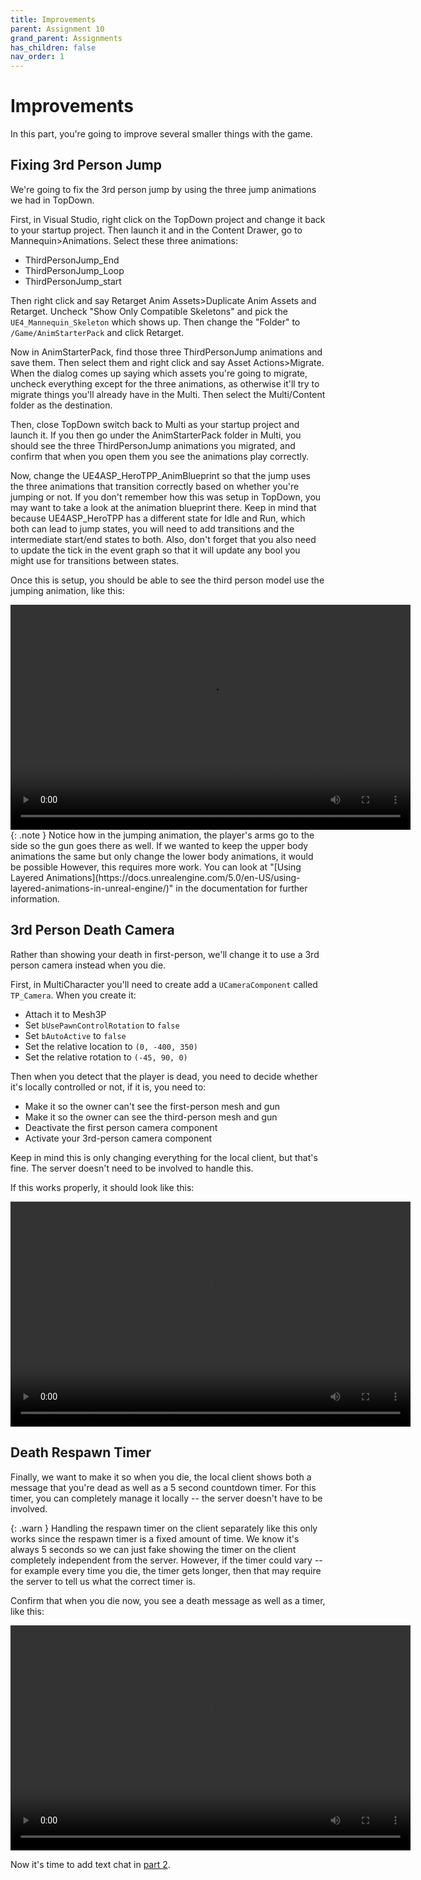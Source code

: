 ```yaml
---
title: Improvements
parent: Assignment 10
grand_parent: Assignments
has_children: false
nav_order: 1
---
```


# Improvements

In this part, you're going to improve several smaller things with the game.

## Fixing 3rd Person Jump

We're going to fix the 3rd person jump by using the three jump animations we had in TopDown.

First, in Visual Studio, right click on the TopDown project and change it back to your startup project. Then launch it and in the Content Drawer, go to Mannequin>Animations. Select these three animations:

- ThirdPersonJump_End
- ThirdPersonJump_Loop
- ThirdPersonJump_start

Then right click and say Retarget Anim Assets>Duplicate Anim Assets and Retarget. Uncheck "Show Only Compatible Skeletons" and pick the `UE4_Mannequin_Skeleton` which shows up. Then change the "Folder" to `/Game/AnimStarterPack` and click Retarget.

Now in AnimStarterPack, find those three ThirdPersonJump animations and save them. Then select them and right click and say Asset Actions>Migrate. When the dialog comes up saying which assets you're going to migrate, uncheck everything except for the three animations, as otherwise it'll try to migrate things you'll already have in the Multi. Then select the Multi/Content folder as the destination.

Then, close TopDown switch back to Multi as your startup project and launch it. If you then go under the AnimStarterPack folder in Multi, you should see the three ThirdPersonJump animations you migrated, and confirm that when you open them you see the animations play correctly.

Now, change the UE4ASP_HeroTPP_AnimBlueprint so that the jump uses the three animations that transition correctly based on whether you're jumping or not. If you don't remember how this was setup in TopDown, you may want to take a look at the animation blueprint there. Keep in mind that because UE4ASP_HeroTPP has a different state for Idle and Run, which both can lead to jump states, you will need to add transitions and the intermediate start/end states to both. Also, don't forget that you also need to update the tick in the event graph so that it will update any bool you might use for transitions between states.

Once this is setup, you should be able to see the third person model use the jumping animation, like this:

<video style="display:block; margin: 0 auto;" width="640" height="360" controls>
  <source src="assets/10-01.mp4" type="video/mp4">
</video>
{: .note }
Notice how in the jumping animation, the player's arms go to the side so the gun goes there as well. If we wanted to keep the upper body animations the same but only change the lower body animations, it would be possible However, this requires more work. You can look at "[Using Layered Animations](https://docs.unrealengine.com/5.0/en-US/using-layered-animations-in-unreal-engine/)" in the documentation for further information.

## 3rd Person Death Camera

Rather than showing your death in first-person, we'll change it to use a 3rd person camera instead when you die.

First, in MultiCharacter you'll need to create add a `UCameraComponent` called `TP_Camera`. When you create it:

- Attach it to Mesh3P
- Set `bUsePawnControlRotation` to `false`
- Set `bAutoActive` to `false`
- Set the relative location to `(0, -400, 350)`
- Set the relative rotation to `(-45, 90, 0)`

Then when you detect that the player is dead, you need to decide whether it's locally controlled or not, if it is, you need to:

- Make it so the owner can't see the first-person mesh and gun
- Make it so the owner can see the third-person mesh and gun
- Deactivate the first person camera component
- Activate your 3rd-person camera component

Keep in mind this is only changing everything for the local client, but that's fine. The server doesn't need to be involved to handle this.

If this works properly, it should look like this:

<video style="display:block; margin: 0 auto;" width="640" height="360" controls>
  <source src="assets/10-01-2.mp4" type="video/mp4">
</video>

## Death Respawn Timer

Finally, we want to make it so when you die, the local client shows both a message that you're dead as well as a 5 second countdown timer. For this timer, you can completely manage it locally -- the server doesn't have to be involved.

{: .warn }
Handling the respawn timer on the client separately like this only works since the respawn timer is a fixed amount of time. We know it's always 5 seconds so we can just fake showing the timer on the client completely independent from the server. However, if the timer could vary -- for example every time you die, the timer gets longer, then that may require the server to tell us what the correct timer is.

Confirm that when you die now, you see a death message as well as a timer, like this:

<video style="display:block; margin: 0 auto;" width="640" height="360" controls>
  <source src="assets/10-01-3.mp4" type="video/mp4">
</video>

Now it's time to add text chat in [part 2](10-02.html).

